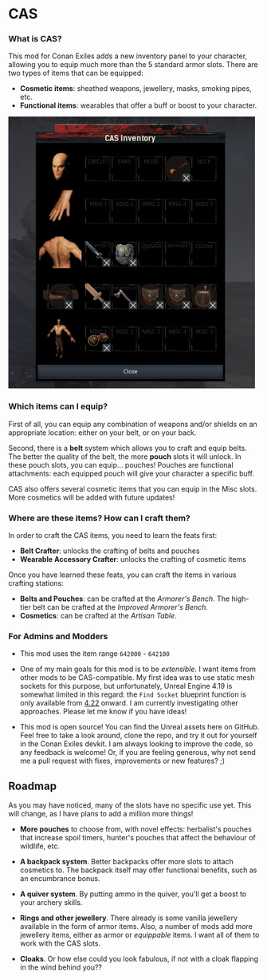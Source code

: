 # CAS

### What is CAS?
This mod for Conan Exiles adds a new inventory panel to your character, allowing you to equip much more than the 5 standard armor slots.
There are two types of items that can be equipped:

- **Cosmetic items**: sheathed weapons, jewellery, masks, smoking pipes, etc.
- **Functional items**: wearables that offer a buff or boost to your character.

![alt](docs/images/cas_inventory_1.jpg)

### Which items can I equip?

First of all, you can equip any combination of weapons and/or shields on an appropriate location: either on your belt, or on your back.

Second, there is a **belt** system which allows you to craft and equip belts. The better the quality of the belt, the more **pouch** slots it will unlock. In these pouch slots, you can equip... pouches! Pouches are functional attachments: each equipped pouch will give your character a specific buff.

CAS also offers several cosmetic items that you can equip in the Misc slots. More cosmetics will be added with future updates!

### Where are these items? How can I craft them?

In order to craft the CAS items, you need to learn the feats first:

- **Belt Crafter**: unlocks the crafting of belts and pouches
- **Wearable Accessory Crafter**: unlocks the crafting of cosmetic items

Once you have learned these feats, you can craft the items in various crafting stations:

- **Belts and Pouches**: can be crafted at the *Armorer's Bench*. The high-tier belt can be crafted at the *Improved Armorer's Bench*.
- **Cosmetics**: can be crafted at the *Artisan Table*.

### For Admins and Modders

- This mod uses the item range `642000` - `642100`

- One of my main goals for this mod is to be *extensible*. I want items from other mods to be CAS-compatible. My first idea was to use static mesh sockets for this purpose, but unfortunately, Unreal Engine 4.19 is somewhat limited in this regard: the `Find Socket` blueprint function is only available from [4.22](https://docs.unrealengine.com/en-US/Support/Builds/ReleaseNotes/4_22/index.html) onward. I am currently investigating other approaches. Please let me know if you have ideas!

- This mod is open source! You can find the Unreal assets here on GitHub. Feel free to take a look around, clone the repo, and try it out for yourself in the Conan Exiles devkit. I am always looking to improve the code, so any feedback is welcome! Or, if you are feeling generous, why not send me a pull request with fixes, improvements or new features? ;)

## Roadmap

As you may have noticed, many of the slots have no specific use yet. This will change, as I have plans to add a million more things!

* **More pouches** to choose from, with novel effects: herbalist's pouches that increase spoil timers, hunter's pouches that affect the behaviour of wildlife, etc.

* **A backpack system**. Better backpacks offer more slots to attach cosmetics to. The backpack itself may offer functional benefits, such as an encumbrance bonus.

* **A quiver system**. By putting ammo in the quiver, you'll get a boost to your archery skills.

* **Rings and other jewellery**. There already is some vanilla jewellery available in the form of armor items. Also, a number of mods add more jewellery items, either as armor or *equippable* items. I want all of them to work with the CAS slots.

* **Cloaks**. Or how else could you look fabulous, if not with a cloak flapping in the wind behind you??
